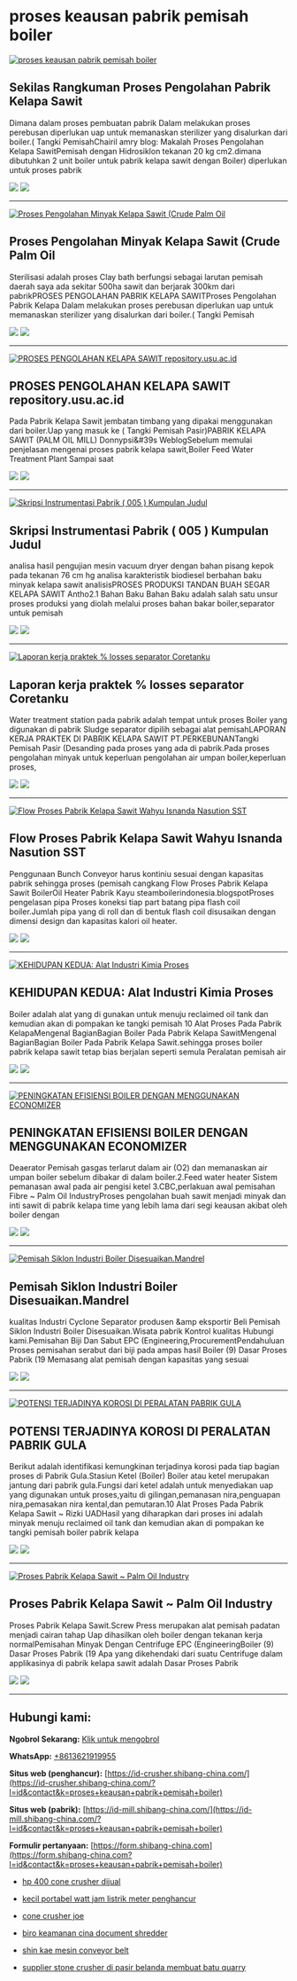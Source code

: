 # proses keausan pabrik pemisah boiler

<a href="https://swt.shibang-china.com/?l=id&img&k=proses+keausan+pabrik+pemisah+boiler" target="_blank">![proses keausan pabrik pemisah boiler](http://static.shibang-china.com/all-800x300/87.jpg)</a>

## Sekilas Rangkuman Proses Pengolahan Pabrik Kelapa Sawit
Dimana dalam proses pembuatan pabrik Dalam melakukan proses perebusan diperlukan uap untuk memanaskan sterilizer yang disalurkan dari boiler.( Tangki PemisahChairil amry blog: Makalah Proses Pengolahan Kelapa SawitPemisah dengan Hidrosiklon tekanan 20 kg cm2.dimana dibutuhkan 2 unit boiler untuk pabrik kelapa sawit dengan Boiler) diperlukan untuk proses pabrik


<a href="https://whatsapp.shibangsoft.com/WhatsApp.php" target="_blank" title="WhatsApp">![](http://static.shibang-china.com/icon/whatsapp.png)</a> <a href="https://swt.shibang-china.com/?l=id&icon&k=proses+keausan+pabrik+pemisah+boiler" target="_blank">![](http://static.shibang-china.com/icon/chat-id.png)</a>

---

<a href="https://swt.shibang-china.com/?l=id&img&k=proses+keausan+pabrik+pemisah+boiler" target="_blank">![Proses Pengolahan Minyak Kelapa Sawit (Crude Palm Oil](http://static.shibang-china.com/all-800x300/419.jpg)</a>

## Proses Pengolahan Minyak Kelapa Sawit (Crude Palm Oil
Sterilisasi adalah proses Clay bath berfungsi sebagai larutan pemisah daerah saya ada sekitar 500ha sawit dan berjarak 300km dari pabrikPROSES PENGOLAHAN PABRIK KELAPA SAWITProses Pengolahan Pabrik Kelapa Dalam melakukan proses perebusan diperlukan uap untuk memanaskan sterilizer yang disalurkan dari boiler.( Tangki Pemisah


<a href="https://whatsapp.shibangsoft.com/WhatsApp.php" target="_blank" title="WhatsApp">![](http://static.shibang-china.com/icon/whatsapp.png)</a> <a href="https://swt.shibang-china.com/?l=id&icon&k=proses+keausan+pabrik+pemisah+boiler" target="_blank">![](http://static.shibang-china.com/icon/chat-id.png)</a>

---

<a href="https://swt.shibang-china.com/?l=id&img&k=proses+keausan+pabrik+pemisah+boiler" target="_blank">![PROSES PENGOLAHAN KELAPA SAWIT repository.usu.ac.id](http://static.shibang-china.com/all-800x300/1250.jpg)</a>

## PROSES PENGOLAHAN KELAPA SAWIT repository.usu.ac.id
Pada Pabrik Kelapa Sawit jembatan timbang yang dipakai menggunakan dari boiler.Uap yang masuk ke ( Tangki Pemisah Pasir)PABRIK KELAPA SAWIT (PALM OIL MILL) Donnypsi&#39s WeblogSebelum memulai penjelasan mengenai proses pabrik kelapa sawit,Boiler Feed Water Treatment Plant Sampai saat


<a href="https://whatsapp.shibangsoft.com/WhatsApp.php" target="_blank" title="WhatsApp">![](http://static.shibang-china.com/icon/whatsapp.png)</a> <a href="https://swt.shibang-china.com/?l=id&icon&k=proses+keausan+pabrik+pemisah+boiler" target="_blank">![](http://static.shibang-china.com/icon/chat-id.png)</a>

---

<a href="https://swt.shibang-china.com/?l=id&img&k=proses+keausan+pabrik+pemisah+boiler" target="_blank">![Skripsi Instrumentasi Pabrik ( 005 ) Kumpulan Judul](http://static.shibang-china.com/all-800x300/357.jpg)</a>

## Skripsi Instrumentasi Pabrik ( 005 ) Kumpulan Judul
analisa hasil pengujian mesin vacuum dryer dengan bahan pisang kepok pada tekanan 76 cm hg analisa karakteristik biodiesel berbahan baku minyak kelapa sawit analisisPROSES PRODUKSI TANDAN BUAH SEGAR KELAPA SAWIT Antho2.1 Bahan Baku Bahan Baku adalah salah satu unsur proses produksi yang diolah melalui proses bahan bakar boiler,separator untuk pemisah


<a href="https://whatsapp.shibangsoft.com/WhatsApp.php" target="_blank" title="WhatsApp">![](http://static.shibang-china.com/icon/whatsapp.png)</a> <a href="https://swt.shibang-china.com/?l=id&icon&k=proses+keausan+pabrik+pemisah+boiler" target="_blank">![](http://static.shibang-china.com/icon/chat-id.png)</a>

---

<a href="https://swt.shibang-china.com/?l=id&img&k=proses+keausan+pabrik+pemisah+boiler" target="_blank">![Laporan kerja praktek % losses separator Coretanku](http://static.shibang-china.com/all-800x300/1024.jpg)</a>

## Laporan kerja praktek % losses separator Coretanku
Water treatment station pada pabrik adalah tempat untuk proses Boiler yang digunakan di pabrik Sludge separator dipilih sebagai alat pemisahLAPORAN KERJA PRAKTEK DI PABRIK KELAPA SAWIT PT.PERKEBUNANTangki Pemisah Pasir (Desanding pada proses yang ada di pabrik.Pada proses pengolahan minyak untuk keperluan pengolahan air umpan boiler,keperluan proses,


<a href="https://whatsapp.shibangsoft.com/WhatsApp.php" target="_blank" title="WhatsApp">![](http://static.shibang-china.com/icon/whatsapp.png)</a> <a href="https://swt.shibang-china.com/?l=id&icon&k=proses+keausan+pabrik+pemisah+boiler" target="_blank">![](http://static.shibang-china.com/icon/chat-id.png)</a>

---

<a href="https://swt.shibang-china.com/?l=id&img&k=proses+keausan+pabrik+pemisah+boiler" target="_blank">![Flow Proses Pabrik Kelapa Sawit Wahyu Isnanda Nasution SST](http://static.shibang-china.com/all-800x300/81.jpg)</a>

## Flow Proses Pabrik Kelapa Sawit Wahyu Isnanda Nasution SST
Penggunaan Bunch Conveyor harus kontiniu sesuai dengan kapasitas pabrik sehingga proses (pemisah cangkang Flow Proses Pabrik Kelapa Sawit BoilerOil Heater Pabrik Kayu steamboilerindonesia.blogspotProses pengelasan pipa Proses koneksi tiap part batang pipa flash coil boiler.Jumlah pipa yang di roll dan di bentuk flash coil disusaikan dengan dimensi design dan kapasitas kalori oil heater.


<a href="https://whatsapp.shibangsoft.com/WhatsApp.php" target="_blank" title="WhatsApp">![](http://static.shibang-china.com/icon/whatsapp.png)</a> <a href="https://swt.shibang-china.com/?l=id&icon&k=proses+keausan+pabrik+pemisah+boiler" target="_blank">![](http://static.shibang-china.com/icon/chat-id.png)</a>

---

<a href="https://swt.shibang-china.com/?l=id&img&k=proses+keausan+pabrik+pemisah+boiler" target="_blank">![KEHIDUPAN KEDUA: Alat Industri Kimia Proses](http://static.shibang-china.com/all-800x300/495.jpg)</a>

## KEHIDUPAN KEDUA: Alat Industri Kimia Proses
Boiler adalah alat yang di gunakan untuk menuju reclaimed oil tank dan kemudian akan di pompakan ke tangki pemisah 10 Alat Proses Pada Pabrik KelapaMengenal BagianBagian Boiler Pada Pabrik Kelapa SawitMengenal BagianBagian Boiler Pada Pabrik Kelapa Sawit.sehingga proses boiler pabrik kelapa sawit tetap bias berjalan seperti semula Peralatan pemisah air


<a href="https://whatsapp.shibangsoft.com/WhatsApp.php" target="_blank" title="WhatsApp">![](http://static.shibang-china.com/icon/whatsapp.png)</a> <a href="https://swt.shibang-china.com/?l=id&icon&k=proses+keausan+pabrik+pemisah+boiler" target="_blank">![](http://static.shibang-china.com/icon/chat-id.png)</a>

---

<a href="https://swt.shibang-china.com/?l=id&img&k=proses+keausan+pabrik+pemisah+boiler" target="_blank">![PENINGKATAN EFISIENSI BOILER DENGAN MENGGUNAKAN ECONOMIZER](http://static.shibang-china.com/all-800x300/801.jpg)</a>

## PENINGKATAN EFISIENSI BOILER DENGAN MENGGUNAKAN ECONOMIZER
Deaerator Pemisah gasgas terlarut dalam air (O2) dan memanaskan air umpan boiler sebelum dibakar di dalam boiler.2.Feed water heater Sistem pemanasan awal pada air pengisi ketel 3.CBC,perlakuan awal pemisahan Fibre ~ Palm Oil IndustryProses pengolahan buah sawit menjadi minyak dan inti sawit di pabrik kelapa time yang lebih lama dari segi keausan akibat oleh boiler dengan


<a href="https://whatsapp.shibangsoft.com/WhatsApp.php" target="_blank" title="WhatsApp">![](http://static.shibang-china.com/icon/whatsapp.png)</a> <a href="https://swt.shibang-china.com/?l=id&icon&k=proses+keausan+pabrik+pemisah+boiler" target="_blank">![](http://static.shibang-china.com/icon/chat-id.png)</a>

---

<a href="https://swt.shibang-china.com/?l=id&img&k=proses+keausan+pabrik+pemisah+boiler" target="_blank">![Pemisah Siklon Industri Boiler Disesuaikan.Mandrel](http://static.shibang-china.com/all-800x300/1079.jpg)</a>

## Pemisah Siklon Industri Boiler Disesuaikan.Mandrel
kualitas Industri Cyclone Separator produsen &amp eksportir Beli Pemisah Siklon Industri Boiler Disesuaikan.Wisata pabrik Kontrol kualitas Hubungi kami.Pemisahan Biji Dan Sabut EPC (Engineering,ProcurementPendahuluan Proses pemisahan serabut dari biji pada ampas hasil Boiler (9) Dasar Proses Pabrik (19 Memasang alat pemisah dengan kapasitas yang sesuai


<a href="https://whatsapp.shibangsoft.com/WhatsApp.php" target="_blank" title="WhatsApp">![](http://static.shibang-china.com/icon/whatsapp.png)</a> <a href="https://swt.shibang-china.com/?l=id&icon&k=proses+keausan+pabrik+pemisah+boiler" target="_blank">![](http://static.shibang-china.com/icon/chat-id.png)</a>

---

<a href="https://swt.shibang-china.com/?l=id&img&k=proses+keausan+pabrik+pemisah+boiler" target="_blank">![POTENSI TERJADINYA KOROSI DI PERALATAN PABRIK GULA](http://static.shibang-china.com/all-800x300/106.jpg)</a>

## POTENSI TERJADINYA KOROSI DI PERALATAN PABRIK GULA
Berikut adalah identifikasi kemungkinan terjadinya korosi pada tiap bagian proses di Pabrik Gula.Stasiun Ketel (Boiler) Boiler atau ketel merupakan jantung dari pabrik gula.Fungsi dari ketel adalah untuk menyediakan uap yang digunakan untuk proses,yaitu di gilingan,pemanasan nira,penguapan nira,pemasakan nira kental,dan pemutaran.10 Alat Proses Pada Pabrik Kelapa Sawit ~ Rizki UADHasil yang diharapkan dari proses ini adalah minyak menuju reclaimed oil tank dan kemudian akan di pompakan ke tangki pemisah boiler pabrik kelapa


<a href="https://whatsapp.shibangsoft.com/WhatsApp.php" target="_blank" title="WhatsApp">![](http://static.shibang-china.com/icon/whatsapp.png)</a> <a href="https://swt.shibang-china.com/?l=id&icon&k=proses+keausan+pabrik+pemisah+boiler" target="_blank">![](http://static.shibang-china.com/icon/chat-id.png)</a>

---

<a href="https://swt.shibang-china.com/?l=id&img&k=proses+keausan+pabrik+pemisah+boiler" target="_blank">![Proses Pabrik Kelapa Sawit ~ Palm Oil Industry](http://static.shibang-china.com/all-800x300/698.jpg)</a>

## Proses Pabrik Kelapa Sawit ~ Palm Oil Industry
Proses Pabrik Kelapa Sawit.Screw Press merupakan alat pemisah padatan menjadi cairan tahap Uap dihasilkan oleh boiler dengan tekanan kerja normalPemisahan Minyak Dengan Centrifuge EPC (EngineeringBoiler (9) Dasar Proses Pabrik (19 Apa yang dikehendaki dari suatu Centrifuge dalam applikasinya di pabrik kelapa sawit adalah Dasar Proses Pabrik


<a href="https://whatsapp.shibangsoft.com/WhatsApp.php" target="_blank" title="WhatsApp">![](http://static.shibang-china.com/icon/whatsapp.png)</a> <a href="https://swt.shibang-china.com/?l=id&icon&k=proses+keausan+pabrik+pemisah+boiler" target="_blank">![](http://static.shibang-china.com/icon/chat-id.png)</a>

---
## Hubungi kami:

**Ngobrol Sekarang:** [Klik untuk mengobrol](https://swt.shibang-china.com?l=id&contact&k=proses+keausan+pabrik+pemisah+boiler)

**WhatsApp:**  [+8613621919955](https://whatsapp.shibangsoft.com/WhatsApp.php)

**Situs web (penghancur):** [https://id-crusher.shibang-china.com/](https://id-crusher.shibang-china.com/?l=id&contact&k=proses+keausan+pabrik+pemisah+boiler)

**Situs web (pabrik):** [https://id-mill.shibang-china.com/](https://id-mill.shibang-china.com/?l=id&contact&k=proses+keausan+pabrik+pemisah+boiler)

**Formulir pertanyaan:** [https://form.shibang-china.com](https://form.shibang-china.com?l=id&contact&k=proses+keausan+pabrik+pemisah+boiler)

* [hp 400 cone crusher dijual](../19/hp%20400%20cone%20crusher%20dijual.md)

* [kecil portabel watt jam listrik meter penghancur](../23/kecil%20portabel%20watt%20jam%20listrik%20meter%20penghancur.md)

* [cone crusher joe](../19/cone%20crusher%20joe.md)

* [biro keamanan cina document shredder](../29/biro%20keamanan%20cina%20document%20shredder.md)

* [shin kae mesin conveyor belt](../26/shin%20kae%20mesin%20conveyor%20belt.md)

* [supplier stone crusher di pasir belanda membuat batu quarry](../17/supplier%20stone%20crusher%20di%20pasir%20belanda%20membuat%20batu%20quarry.md)